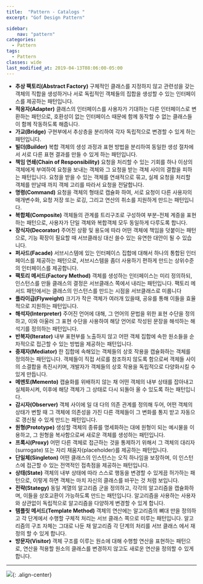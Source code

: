```yaml
---
title:  "Pattern - Catalogs "
excerpt: "Gof Design Pattern"

sidebar:
    nav: "pattern"
categories:
  - Pattern
tags:
  - Pattern 
classes: wide
last_modified_at: 2019-04-13T08:06:00-05:00
---
```


- **추상 팩토리(Abstract Factory)** 구체적인 클래스를 지정하지 않고 관련성을 갖는 객체의 직합을 생성하거나 서로 독립적인 객체들의 집합을 생성할 수 있는 인터페이스를 제공하는 패턴입니다.
- **적응자(Adapter)** 클래스의 인터페이스를 사용자가 기대하는 다른 인터페이스로 변환하는 패턴으로, 호환성이 없는 인터페이스 때문에 함께 동작할 수 없는 클래스들이 함께 작동하도록 해줍니다.
- **가교(Bridge)** 구현부에서 추상층을 분리하여 각자 독립적으로 변경할 수 있게 하는 패턴입니다.
- **빌더(Builder)** 복합 객체의 생성 과정과 표현 방법을 분리하여 동일한 생성 절차에서 서로 다른 표현 결과를 만들 수 있게 하는 패턴입니다.
- **책임 연쇄(Chain of Responsibility)** 요청을 처리할 수 있는 기회를 하나 이상의 객체에게 부여하여 요청을 보내는 객체와 그 요청을 받는 객체 사이의 결합을 피하는 패턴입니다. 요청을 받을 수 있는 객체를 연쇄적으로 묶고, 실제 요청을 처리할 객체를 만날때 까지 객체 고리를 따라서 요청을 전달합니다.
- **명령(Command)** 요청을 객체의 형태로 캡슐화 하여, 서로 요청이 다른 사용자의 매개변수화, 요청 저장 또는 로깅, 그리고 연산의 취소를 지원하게 만드는 패턴입니다.
- **복합체(Composite)** 객체들의 관계를 트리구조로 구성하여 부분-전체 계증을 표현하는 패턴으로, 사용자가 단일 객체와 복합객체 모두 동일하게 다루도록 합니다.
- **장식자(Decorator)** 주어진 상황 및 용도에 따라 어떤 객체에 책임을 덧붙이는 패턴으로, 기능 확장이 필요할 때 서브클래싱 대신 쓸수 있는 유연한 대안이 될 수 있습니다.
- **퍼사드(Facade)** 서브시스템에 있는 인터페이스 집합에 대해서 하나의 통합된 인터페이스를 제공하는 패턴으로, 서브시스템을 좀더 사용하기 편하게 만드는 상위수준의 인터페이스를 제공합니다.
- **팩토리 메서드(Factory Method)** 객체를 생성하는 인터페이스는 미리 정의하되, 인스턴스를 만들 클래스의 결정은 서브클래스 쪽에서 내리는 패턴입니다. 팩토리 메서드 패턴에서는 클래스의 인스턴스를 만드는 시점을 서브클래스로 미룹니다
- **플라이급(Flyweight)** 크기가 작은 객체가 여러개 있을때, 공유를 통해 이들을 효율적으로 지원하는 패턴입니다.
- **해석자(Interpreter)** 주어진 언어에 대해, 그 언어의 문법을 위한 표현 수단을 정의하고, 이와 아울러 그 표현 수단을 사용하여 해당 언어로 작성된 문장을 해석하는 해석기를 정의하는 패턴입니다.
- **반복자(Iterator)** 내부 표현부를 노출하지 않고 어떤 객체 집합에 속한 원소들을 순차적으로 접근할 수 있는 방법을 제공하는 패턴입니다.
- **중재자(Mediator)** 한 집합에 속해있는 객체들의 상호 작용을 캡슐화하는 객체를 정의하는 패턴입니다. 객체들이 직접 서로를 참조하지 않도록 함으로써 객체들 사이의 소결합을 촉진시키며, 개발자가 객체들의 상호 작용을 독립적으로 다양화시킬 수 있게 만듭니다.
- **메멘토(Memento)** 캡슐화를 위배하지 않는 채 어떤 객체의 내부 상태를 잡아내고 실체화시켜, 이후에 해당 객체가 그 상태로 다시 되돌아 올 수 있도록 하는 패턴입니다.
- **감시자(Observer)** 객체 사이에 일 대 다의 의존 관계를 정의해 두어, 어떤 객체의 상태가 변할 때 그 객체에 의존성을 가진 다른 객체들이 그 변화를 통지 받고 자동으로 갱신될 수 있게 만드는 패턴입니다.
- **원형(Prototype)** 생성할 객체의 종류를 명세화하는 대에 원형이 되는 예시물을 이용하고, 그 원형을 복사함으로써 새로운 객체를 생성하는 패턴입니다.
- **프록시(Proxy)** 어떤 다른 객체로 접근하는 것을 통제하기 위해서 그 객체의 대리자(surrogate) 또는 자리 채움자(placeholder)를 제공하는 패턴입니다.
- **단일체(Singleton)** 어떤 클래스의 인스턴스는 오직 하나임을 보장하며, 이 인스턴스에 접근할 수 있는 전역적인 접촉점을 제공하는 패턴입니다.
- **상태(State)** 객체의 내부 상태에 따라 스스로 행동을 변경할 수 있게끔 허가하는 패턴으로, 이렇게 하면 객체는 마치 자신의 클래스를 바꾸는 것 처럼 보입니다.
- **전략(Stategy)** 동일 계열의 알고리즘 군을 정의하고, 각각의 알고리즘을 캡슐화하며, 이들을 상호교환이 가능하도록 만드는 패턴입니다. 알고리즘을 사용하는 사용자와 상관없이 독립적으로 알고리즘을 다양하게 변경할 수 있게 합니다.
- **템플릿 메서드(Template Method)** 객체의 연산에는 알고리즘의 뼈대 만을 정의하고 각 단계에서 수행할 구체적 처리는 서브 클래스 쪽으로 미루는 패턴입니다. 알고리즘의 구조 자체는 그대로 나둔 채 알고리즘 각 단계의 처리를 서브 클래스 에서 재정의 할 수 있게 합니다.
- **방문자(Visitor)** 객체 구조를 이루는 원소에 대해 수행할 연산을 표현하는 패턴으로, 연산을 적용할 원소의 클래스를 변경하지 않고도 새로운 연산을 정의할 수 있게 합니다.

***

![](https://keepinmindsh.github.io/lines/assets/img/designpatterrelationship.jpeg){: .align-center}
